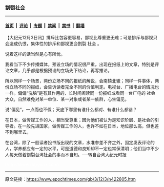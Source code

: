 ### 割裂社会

---

#### [首页](../../../..?n422805) &nbsp;|&nbsp; [评论](../../../../../epoch-comment?n422805) &nbsp;|&nbsp; [专题](../../../../../epoch-special?n422805) &nbsp;|&nbsp; [禁闻](../../../../../epoch-news?n422805) &nbsp;|&nbsp; [禁书](../../../../../books?n422805) &nbsp;|&nbsp; [翻墙](https://github.com/gfw-breaker/nogfw/blob/master/README.md?n422805)


<div class="post_content" id="artbody" itemprop="articleBody">
 <!-- article content begin -->
 <p>
  【大纪元12月3日讯】排斥比包容更容易，鄙视比尊重更无难；可是排斥与鄙视只会造成仇恨，集体性的排斥和鄙视更会割裂
  <ok href="https://www.epochtimes.com/gb/tag/%E7%A4%BE%E4%BC%9A.html">
   社会
  </ok>
  。
 </p>
 <p>
  说着这样的话当然是心有所忧。
 </p>
 <p>
  我看当下不少传播媒体，预设立场的情况很严重。出现在报纸上的文章，特别是评论文章，几乎都是根据预设的立场先下结论，再写推论。
 </p>
 <p>
  所以同样一个场景，两份立场不同的报纸的解说，会南辕北辙；同样一件事体，两份立场不同的报纸，会告诉读者完全不同的价值判定。电视台、广播电台的情况也一样。偏偏“洗脑”是有其作用的，长时间阅读同一份报纸或看同一台广电的
  <ok href="https://www.epochtimes.com/gb/tag/%E7%A4%BE%E4%BC%9A.html">
   社会
  </ok>
  大众，自然难免对某一单位、某一对象或者某一族群，心生偏见。
 </p>
 <p>
  说“偏见”，一点而也不假；天底下哪里有谁什么都对、有谁什么都错？
 </p>
 <p>
  在日本，做传媒工作的人，相当受尊重；因为他们被认为是知识阶层、是社会的引导者。在一般先进国家，做传媒工作的人，也许不如在日本，地位那么高，但也差不到哪里去。
 </p>
 <p>
  在台湾，除了一般读者投书版出现的文章，水准参差不齐之外，固定发表评论的人，学养都应有一定的水平，可是道德和良知却不一定也常保清明；他们当中不少人每天做着割裂台湾社会的事而不自知。──转自台湾大纪元时报
 </p>
 <p>
  <font color="#ffffff">
   (http://www.dajiyuan.com)
  </font>
 </p>
 <!-- article content end -->
 <div id="below_article_ad">
 </div>
</div>


---

原文链接：https://www.epochtimes.com/gb/3/12/3/n422805.htm